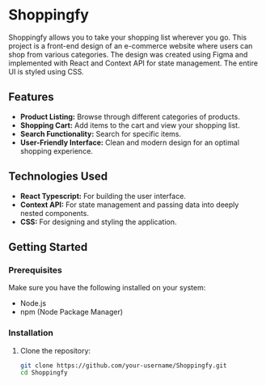 # Shoppingfy

Shoppingfy allows you to take your shopping list wherever you go. This project is a front-end design of an e-commerce website where users can shop from various categories. The design was created using Figma and implemented with React and Context API for state management. The entire UI is styled using CSS.

## Features

- **Product Listing:** Browse through different categories of products.
- **Shopping Cart:** Add items to the cart and view your shopping list.
- **Search Functionality:** Search for specific items.
- **User-Friendly Interface:** Clean and modern design for an optimal shopping experience.

## Technologies Used

- **React Typescript:** For building the user interface.
- **Context API:** For state management and passing data into deeply nested components.
- **CSS:** For designing and styling the application.

## Getting Started

### Prerequisites

Make sure you have the following installed on your system:

- Node.js
- npm (Node Package Manager)

### Installation

1. Clone the repository:

   ```bash
   git clone https://github.com/your-username/Shoppingfy.git
   cd Shoppingfy
